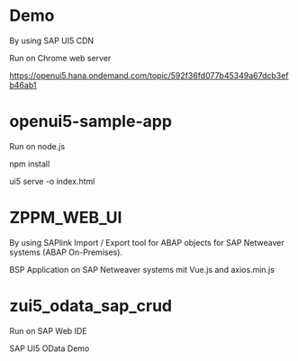 # Demo

By using SAP UI5 CDN

Run on Chrome web server 

https://openui5.hana.ondemand.com/topic/592f36fd077b45349a67dcb3efb46ab1

# openui5-sample-app

Run on node.js

npm install

ui5 serve -o index.html

# ZPPM_WEB_UI

By using SAPlink Import / Export tool for ABAP objects for SAP Netweaver systems (ABAP On-Premises).

BSP Application on SAP Netweaver systems mit Vue.js and axios.min.js

# zui5_odata_sap_crud

Run on SAP Web IDE

SAP UI5 OData Demo
